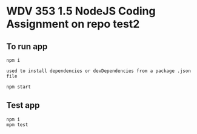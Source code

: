 # WDV 353 1.5 NodeJS Coding Assignment on repo test2

## To run app

``` shell
npm i

used to install dependencies or devDependencies from a package .json file
```

``` shell
npm start
``` 

## Test app
``` shell
npm i
mpm test

